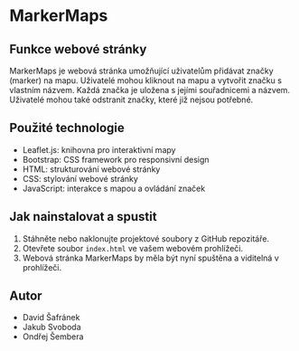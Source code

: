 # MarkerMaps

## Funkce webové stránky

MarkerMaps je webová stránka umožňující uživatelům přidávat značky (marker) na mapu. Uživatelé mohou kliknout na mapu a vytvořit značku s vlastním názvem. Každá značka je uložena s jejími souřadnicemi a názvem. Uživatelé mohou také odstranit značky, které již nejsou potřebné.

## Použité technologie

- Leaflet.js: knihovna pro interaktivní mapy
- Bootstrap: CSS framework pro responsivní design
- HTML: strukturování webové stránky
- CSS: stylování webové stránky
- JavaScript: interakce s mapou a ovládání značek

## Jak nainstalovat a spustit

1. Stáhněte nebo naklonujte projektové soubory z GitHub repozitáře.
2. Otevřete soubor `index.html` ve vašem webovém prohlížeči.
3. Webová stránka MarkerMaps by měla být nyní spuštěna a viditelná v prohlížeči.

## Autor

- David Šafránek
- Jakub Svoboda
- Ondřej Šembera